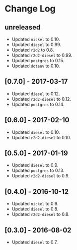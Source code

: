# Change Log

## unreleased

* Updated `nickel` to 0.10.
* Updated `diesel` to 0.99.
* Updated `r2d2` to 0.8.
* Updated `r2d2-diesel` to 0.99.
* Updated `postgres` to 0.15.
* Updated `dotenv` to 0.10.

## [0.7.0] - 2017-03-17

* Updated `diesel` to 0.12.
* Updated `r2d2-diesel` to 0.12.
* Updated `postgres` to 0.14.

## [0.6.0] - 2017-02-10

* Updated `diesel` to 0.10.
* Updated `r2d2-diesel` to 0.10.

## [0.5.0] - 2017-01-19

* Updated `diesel` to 0.9.
* Updated `postgres` to 0.13.
* Updated `r2d2-diesel` to 0.9.

## [0.4.0] - 2016-10-12

* Updated `nickel` to 0.9.
* Updated `diesel` to 0.8.
* Updated `r2d2-diesel` to 0.8.

## [0.3.0] - 2016-08-02

* Updated `diesel` to 0.7.
